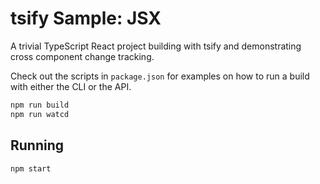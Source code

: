 # tsify Sample: JSX

A trivial TypeScript React project building with tsify and demonstrating cross component change tracking.

Check out the scripts in `package.json` for examples on how to run a build with either the CLI or the API.

```sh
npm run build
npm run watcd
```

## Running

```sh
npm start
```
